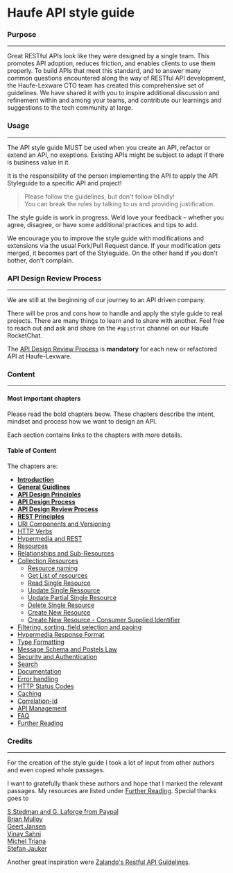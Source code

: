 # Haufe API style guide

### Purpose
---
Great RESTful APIs look like they were designed by a single team. This promotes API adoption, reduces friction, and enables clients to use them properly. To build APIs that meet this standard, and to answer many common questions encountered along the way of RESTful API development, the Haufe-Lexware CTO team has created this comprehensive set of guidelines. We have shared it with you to inspire additional discussion and refinement within and among your teams, and contribute our learnings and suggestions to the tech community at large.


### Usage
---
The API style guide MUST be used when you create an API, refactor or extend an API, no exeptions. Existing APIs might be subject to adapt if there is business value in it.

It is the responsibility of the person implementing the API to apply the API Styleguide to a specific API and project!
	
>	Please follow the guidelines, but don't follow blindly!  
>	You can break the rules by talking to us and providing justification.

The style guide is work in progress. We’d love your feedback – whether you agree, disagree, or have some additional practices and tips to add.

We encourage you to improve the style guide with modifications and extensions via the usual Fork/Pull Request dance. If your modification gets merged, it becomes part of the Styleguide. On the other hand if you don't bother, don't complain.

### API Design Review Process
---
We are still at the beginning of our journey to an API driven company.
   
There will be pros and cons how to handle and apply the style guide to real projects. There are many things to learn and to share with another. Feel free to reach out and ask and share on the `#apistrat` channel on our Haufe RocketChat.

The [API Design Review Process](api-design-review-process/api-design-review-process.md) is **mandatory** for each new or refactored API at Haufe-Lexware.

### Content
---

#### Most important chapters
Please read the bold chapters beow. These chapters describe the intent, mindset and process how we want to design an API.

Each section contains links to the chapters with more details.

#### Table of Content
The chapters are:

- **[Introduction](introduction/introduction.md)**
- **[General Guidlines](general-guidelines/general-guidelines.md)**
- **[API Design Principles](api-design-principles/api-design-principles.md)**
- **[API Design Process](api-design-process/api-design-process.md)**
- **[API Design Review Process](api-design-review-process/api-design-review-process.md)**
- **[REST Principles](rest-principles/rest-principles.md)**
- [URI Components and Versioning](uri-components/uri-components.md)
- [HTTP Verbs](http-verbs/http-verbs.md)
- [Hypermedia and REST](hypermedia-and-rest/hypermedia-and-rest.md) 
- [Resources](resources/resources.md)
- [Relationships and Sub-Resources](relationships-and-sub-resources/relationships-and-sub-resources.md)
- [Collection Resources](collection-resources/collection-resources.md)
	- [Resource naming](collection-resources/collection-resources.md#resource-naming) 
	- [Get List of resources](collection-resources/collection-resources.md#get-list-of-resources)
	- [Read Single Resource](collection-resources/collection-resources.md#read-single-resources)
	- [Update Single Ressource](collection-resources/collection-resources.md#update-single-ressource)
	- [Update Partial Single Resource](collection-resources/collection-resources.md#update-partial-single-resource)
	- [Delete Single Resource](collection-resources/collection-resources.md#delete-single-resource)
	- [Create New Resource](collection-resources/collection-resources.md#create-new-resource)
	- [Create New Resource - Consumer Supplied Identifier](collection-resources/collection-resources.md#create-new-resource---consumer-supplied-identifier) 
- [Filtering, sorting, field selection and paging](filtering-sorting-field-selection-and-paging/filtering-sorting-field-selection-and-paging.md)
- [Hypermedia Response Format](response-format/response-format.md)
- [Type Formatting](type-formatting/type-formatting.md)
- [Message Schema and Postels Law](message-schema/message-schema.md)
- [Security and Authentication](security-and-authentication/security-and-authentication.md)
- [Search](search/search.md)
- [Documentation](documentation/documentation.md)
- [Error handling](error-handling/error-handling.md)
- [HTTP Status Codes](http-status-codes/http-status-codes.md)
- [Caching](caching/caching.md)
- [Correlation-Id](correlation-id/correlation-id.md)
- [API Management](api-management/api-management.md)
- [FAQ](faq/faq.md)
- [Further Reading](further-reading/further-reading.md)

### Credits
---

For the creation of the style guide I took a lot of input from other authors and even copied whole passages.

I want to gratefully thank these authors and hope that I marked the relevant passages. My resources are listed under [Further Reading](further-reading.md). Special thanks goes to

[S.Stedman and G. Laforge from Paypal](https://github.com/paypal/api-standards/blob/master/api-style-guide.md)  
[Brian Mulloy](https://pages.apigee.com/rs/apigee/images/api-design-ebook-2012-03.pdf)  
[Geert Jansen](http://restful-api-design.readthedocs.org/en/latest/intro.html)   
[Vinay Sahni](http://www.vinaysahni.com/)  
[Michel Triana](http://micheltriana.com/2013/09/30/http-verbs-in-a-rest-web-api/)  
[Stefan Jauker](http://blog.mwaysolutions.com/author/stefan-jauker/)

Another great inspiration were [Zalando's Restful API Guidelines](http://zalando.github.io/restful-api-guidelines/).

